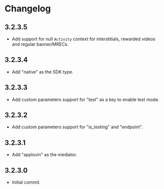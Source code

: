 # Changelog

## 3.2.3.5
* Add support for null `Activity` context for interstitials, rewarded videos and regular banner/MRECs.

## 3.2.3.4
* Add "native" as the SDK type.

## 3.2.3.3
* Add custom parameters support for "test" as a key to enable test mode.

## 3.2.3.2
* Add custom parameters support for "is_testing" and "endpoint".

## 3.2.3.1
* Add "applovin" as the mediator.

## 3.2.3.0
* Initial commit.
